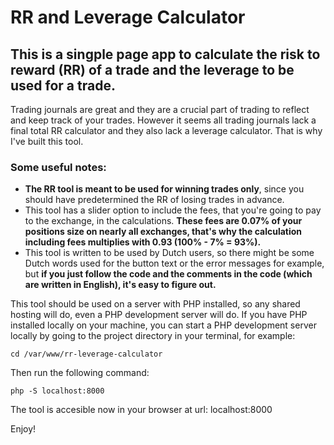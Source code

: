 # RR and Leverage Calculator

## This is a singple page app to calculate the risk to reward (RR) of a trade and the leverage to be used for a trade. 

Trading journals are great and they are a crucial part of trading to reflect and keep track of your trades. However it seems all trading journals lack a final total RR calculator and they also lack a leverage calculator. That is why I've built this tool. 

### Some useful notes:
- **The RR tool is meant to be used for winning trades only**, since you should have predetermined the RR of losing trades in advance.
- This tool has a slider option to include the fees, that you're going to pay to the exchange, in the calculations. **These fees are 0.07% of your positions size on nearly all exchanges, that's why the calculation including fees multiplies with 0.93 (100% - 7% = 93%).**
- This tool is written to be used by Dutch users, so there might be some Dutch words used for the button text or the error messages for example, but **if you just follow the code and the comments in the code (which are written in English), it's easy to figure out.**

This tool should be used on a server with PHP installed, so any shared hosting will do, even a PHP development server will do.
If you have PHP installed locally on your machine, you can start a PHP development server locally by going to the project directory in your terminal, for example:

`cd /var/www/rr-leverage-calculator`

Then run the following command:

`php -S localhost:8000`

The tool is accesible now in your browser at url: localhost:8000

Enjoy!